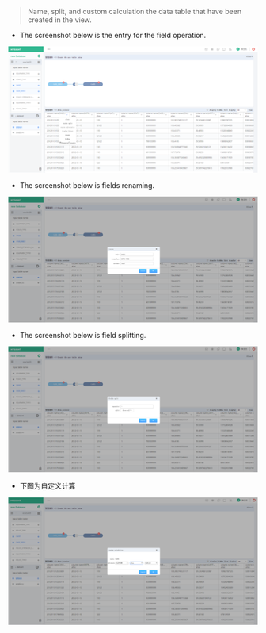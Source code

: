> Name, split, and custom calculation the data table that have been created in the view.

* The screenshot below is the entry for the field operation.

![](/assets/word.png)

* The screenshot below is fields renaming.

![](/assets/word_rename.png)

* The screenshot below is field splitting.

![](/assets/word-split.png)

* 下图为自定义计算

![](/assets/word-calculate.png)

